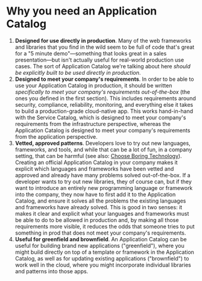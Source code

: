 # Why you need an Application Catalog

1. **Designed for use directly in production**. Many of the web frameworks and libraries that you find in the wild seem to be full of code that's great for a "5 minute demo"—something that looks great in a sales presentation—but isn't actually useful for real-world production use cases. The sort of Application Catalog we're talking about here *should be explicitly built to be used directly in production*.
2. **Designed to meet your company's requirements**. In order to be able to use your Application Catalog in production, it should be written *specifically to meet your company's requirements out-of-the-box* (the ones you defined in the first section). This includes requirements around security, compliance, reliability, monitoring, and everything else it takes to build a production-grade cloud-native app. This works hand-in-hand with the Service Catalog, which is designed to meet your company's requirements from the infrastructure perspective, whereas the Application Catalog is designed to meet your company's requirements from the application perspective.
3. **Vetted, approved patterns**. Developers love to try out new languages, frameworks, and tools, and while that can be a lot of fun, in a company setting, that can be harmful (see also: [Choose Boring Technology](http://boringtechnology.club/)). Creating an official Application Catalog in your company makes it explicit which languages and frameworks have been vetted and approved and already have many problems solved out-of-the-box. If a developer wants to try out new libraries, they of course can, but if they want to introduce an entirely new programming language or framework into the company, they now have to first add it to the Application Catalog, and ensure it solves all the problems the existing languages and frameworks have already solved. This is good in two senses: it makes it clear and explicit what your languages and frameworks must be able to do to be allowed in production and, by making all those requirements more visible, it reduces the odds that someone tries to put something in prod that does not meet your company's requirements.
4. **Useful for greenfield and brownfield**. An Application Catalog can be useful for building brand new applications ("greenfield"), where you might build directly on top of a template or framework in the Application Catalog, as well as for updating existing applications ("brownfield") to work well in the cloud, where you might incorporate individual libraries and patterns into those apps.


<!-- ##DOCS-SOURCER-START
{"sourcePlugin":"Local File Copier","hash":"4f328c1b6afbceb7a49e547fa7c8d3be"}
##DOCS-SOURCER-END -->

